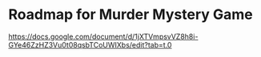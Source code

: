 # Roadmap for Murder Mystery Game

https://docs.google.com/document/d/1jXTVmpsvVZ8h8i-GYe46ZzHZ3Vu0t08qsbTCoUWIXbs/edit?tab=t.0

